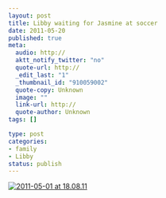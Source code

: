 ```yaml
--- 
layout: post
title: Libby waiting for Jasmine at soccer
date: 2011-05-20
published: true
meta: 
  audio: http://
  aktt_notify_twitter: "no"
  quote-url: http://
  _edit_last: "1"
  _thumbnail_id: "910059002"
  quote-copy: Unknown
  image: ""
  link-url: http://
  quote-author: Unknown
tags: []

type: post
categories: 
- family
- Libby
status: publish
---
```



[![](http://media.eick.us/2011/05/2011-05-01-at-18.08.11-104x500.jpg "2011-05-01 at 18.08.11")](http://media.eick.us/2011/05/2011-05-01-at-18.08.11.jpg)
